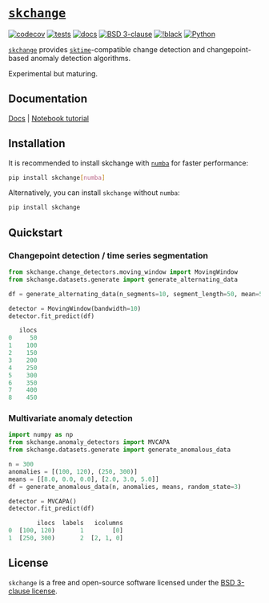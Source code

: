 # [`skchange`](https://skchange.readthedocs.io/en/latest/)

[![codecov](https://codecov.io/gh/NorskRegnesentral/skchange/graph/badge.svg?token=QSS3AY45KY)](https://codecov.io/gh/NorskRegnesentral/skchange)
[![tests](https://github.com/NorskRegnesentral/skchange/actions/workflows/tests.yaml/badge.svg)](https://github.com/NorskRegnesentral/skchange/actions/workflows/tests.yaml)
[![docs](https://readthedocs.org/projects/skchange/badge/?version=latest)](https://skchange.readthedocs.io/en/latest/?badge=latest)
[![BSD 3-clause](https://img.shields.io/badge/License-BSD%203--Clause-blue.svg)](https://github.com/sktime/sktime/blob/main/LICENSE)
[![!black](https://img.shields.io/badge/code%20style-black-000000.svg)](https://github.com/psf/black)
[![Python](https://img.shields.io/pypi/pyversions/skchange)](https://pypi.org/project/skchange/)

[`skchange`]((https://skchange.readthedocs.io/en/latest/)) provides [`sktime`](https://www.sktime.net/)-compatible change detection and changepoint-based anomaly detection algorithms.

Experimental but maturing.

## Documentation
[Docs](https://skchange.readthedocs.io/) | [Notebook tutorial](https://github.com/sktime/sktime-tutorial-pydata-global-2024)


## Installation
It is recommended to install skchange with [`numba`](https://numba.readthedocs.io/en/stable/) for faster performance:
```sh
pip install skchange[numba]
```

Alternatively, you can install `skchange` without `numba`:
```sh
pip install skchange
```

## Quickstart

### Changepoint detection / time series segmentation
```python
from skchange.change_detectors.moving_window import MovingWindow
from skchange.datasets.generate import generate_alternating_data

df = generate_alternating_data(n_segments=10, segment_length=50, mean=5, random_state=1)

detector = MovingWindow(bandwidth=10)
detector.fit_predict(df)
```
```python
   ilocs
0     50
1    100
2    150
3    200
4    250
5    300
6    350
7    400
8    450
```

### Multivariate anomaly detection
```python
import numpy as np
from skchange.anomaly_detectors import MVCAPA
from skchange.datasets.generate import generate_anomalous_data

n = 300
anomalies = [(100, 120), (250, 300)]
means = [[8.0, 0.0, 0.0], [2.0, 3.0, 5.0]]
df = generate_anomalous_data(n, anomalies, means, random_state=3)

detector = MVCAPA()
detector.fit_predict(df)
```
```python
        ilocs  labels   icolumns
0  [100, 120)       1        [0]
1  [250, 300)       2  [2, 1, 0]
```

## License

`skchange` is a free and open-source software licensed under the [BSD 3-clause license](https://github.com/NorskRegnesentral/skchange/blob/main/LICENSE).
